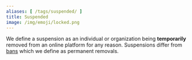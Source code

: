 ```yaml
---
aliases: [ /tags/suspended/ ]
title: Suspended
image: /img/emoji/locked.png
---
```


We define a suspension as an individual or organization being **temporarily**
removed from an online platform for any reason. Suspensions differ from
[bans](/tags/banned/) which we define as permanent removals.
